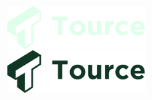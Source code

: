 <img width="320" src="https://github.com/TourceLabs/.github/blob/main/profile/TourceWordmardDark.png?raw=true#gh-dark-mode-only" alt="Tource"><img width="320" src="https://github.com/TourceLabs/.github/blob/main/profile/TourceWordmardLight.png?raw=true#gh-light-mode-only" alt="Tource">

